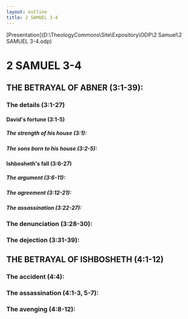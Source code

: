 ```yaml
---
layout: outline
title: 2 SAMUEL 3-4
---
```

[Presentation](D:\TheologyCommons\Site\Expository\ODP\2 Samuel\2 SAMUEL 3-4.odp)
# 2 SAMUEL 3-4
## THE BETRAYAL OF ABNER (3:1-39): 
###  The details (3:1-27) 
####  David\'s fortune (3:1-5) 
#####  The strength of his house (3:1): 
#####  The sons born to his house (3:2-5): 
####  Ishbosheth\'s fall (3:6-27) 
#####  The argument (3:6-11): 
#####  The agreement (3:12-21): 
#####  The assassination (3:22-27): 
###  The denunciation (3:28-30): 
###  The dejection (3:31-39): 
## THE BETRAYAL OF ISHBOSHETH (4:1-12) 
###  The accident (4:4): 
###  The assassination (4:1-3, 5-7): 
###  The avenging (4:8-12): 
